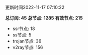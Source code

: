 更新时间2022-11-17 07:10:22

**总订阅: 45**
**总节点: 1285**
**有效节点: 215**
- ssr节点: 18
- ss节点: 5
- trojan节点: 36
- v2ray节点: 156
